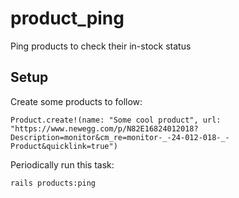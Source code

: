 # product_ping
Ping products to check their in-stock status

## Setup

Create some products to follow:
```
Product.create!(name: "Some cool product", url: "https://www.newegg.com/p/N82E16824012018?Description=monitor&cm_re=monitor-_-24-012-018-_-Product&quicklink=true")
```

Periodically run this task:
```
rails products:ping
```
